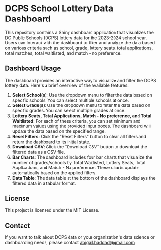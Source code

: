 # DCPS School Lottery Data Dashboard
This repository contains a Shiny dashboard application that visualizes the DC Public Schools (DCPS) lottery data for the 2023-2024 school year. Users can interact with the dashboard to filter and analyze the data based on various criteria such as school, grade, lottery seats, total applications, total matches, total waitlisted, and match - no preference.
## Dashboard Usage
The dashboard provides an interactive way to visualize and filter the DCPS lottery data. Here's a brief overview of the available features:
1. **Select School(s)**: Use the dropdown menu to filter the data based on specific schools. You can select multiple schools at once.
2. **Select Grade(s)**: Use the dropdown menu to filter the data based on specific grades. You can select multiple grades at once.
3. **Lottery Seats, Total Applications, Match - No preference, and Total Waitlisted**: For each of these criteria, you can set minimum and maximum values using the provided input boxes. The dashboard will update the data based on the specified range.
4. **Reset Filters**: Click the "Reset Filters" button to clear all filters and return the dashboard to its initial state.
5. **Download CSV**: Click the "Download CSV" button to download the filtered data as a CSV file.
6. **Bar Charts**: The dashboard includes four bar charts that visualize the number of grades/schools by Total Waitlisted, Lottery Seats, Total Applications, and Match - No preference. These charts update automatically based on the applied filters.
7. **Data Table**: The data table at the bottom of the dashboard displays the filtered data in a tabular format.
## License
This project is licensed under the MIT License.
## Contact
If you want to talk about DCPS data or your organization's data science or dashboarding needs, please contact abigail.haddad@gmail.com